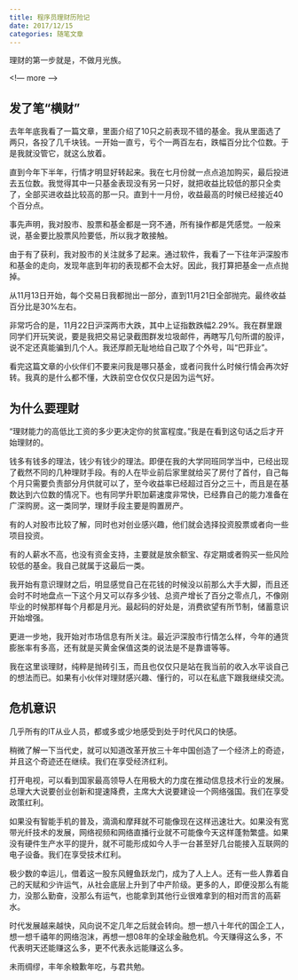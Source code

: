 ```yaml
---
title: 程序员理财历险记
date: 2017/12/15
categories: 随笔文章
---
```


理财的第一步就是，不做月光族。

<!— more —>

## 发了笔“横财”

去年年底我看了一篇文章，里面介绍了10只之前表现不错的基金。我从里面选了两只，各投了几千块钱。一开始一直亏，亏个一两百左右，跌幅百分比个位数。于是我就没管它，就这么放着。

直到今年下半年，行情才明显好转起来。我在七月份就一点点追加购买，最后投进去五位数。我觉得其中一只基金表现没有另一只好，就把收益比较低的那只全卖了，全部买进收益比较高的那一只。直到十一月份，收益最高的时候已经接近40个百分点。

事先声明，我对股市、股票和基金都是一窍不通，所有操作都是凭感觉。一般来说，基金要比股票风险要低，所以我才敢接触。

由于有了获利，我对股市的关注就多了起来。通过软件，我看了一下往年沪深股市和基金的走向，发现年底到年初的表现都不会太好。因此，我打算把基金一点点抛掉。

从11月13日开始，每个交易日我都抛出一部分，直到11月21日全部抛完。最终收益百分比是30%左右。

非常巧合的是，11月22日沪深两市大跌，其中上证指数跌幅2.29%。我在群里跟同学们开玩笑说，要是我把交易记录截图群发垃圾邮件，再瞎写几句所谓的股评，说不定还真能骗到几个人。我还厚颜无耻地给自己取了个外号，叫“巴菲业”。

看完这篇文章的小伙伴们不要来问我是哪只基金，或者问我什么时候行情会再次好转。我真的是什么都不懂，大跌前空仓仅仅只是因为运气好。

## 为什么要理财
“理财能力的高低比工资的多少更决定你的贫富程度。”我是在看到这句话之后才开始理财的。

钱多有钱多的理法，钱少有钱少的理法。即便在我的大学同班同学当中，已经出现了截然不同的几种理财手段。有的人在毕业前后家里就给买了房付了首付，自己每个月只需要负责部分月供就可以了，至今收益率已经超过百分之三十，而且是在基数达到六位数的情况下。也有同学升职加薪速度非常快，已经靠自己的能力准备在广深购房。这一类同学，理财手段主要是购置房产。

有的人对股市比较了解，同时也对创业感兴趣，他们就会选择投资股票或者向一些项目投资。

有的人薪水不高，也没有资金支持，主要就是放余额宝、存定期或者购买一些风险较低的基金。我自己就属于这最后一类。

我开始有意识理财之后，明显感觉自己在花钱的时候没以前那么大手大脚，而且还会时不时地盘点一下这个月又可以存多少钱、总资产增长了百分之零点几，不像刚毕业的时候那样每个月都是月光。最起码的好处是，消费欲望有所节制，储蓄意识开始增强。

更进一步地，我开始对市场信息有所关注。最近沪深股市行情怎么样，今年的通货膨胀率有多高，还有就是买黄金保值这类的说法是不是靠谱等等。

我在这里谈理财，纯粹是抛砖引玉，而且也仅仅只是站在我当前的收入水平谈自己的想法而已。如果有小伙伴对理财感兴趣、懂行的，可以在私底下跟我继续交流。

## 危机意识
几乎所有的IT从业人员，都或多或少地感受到处于时代风口的快感。

稍微了解一下当代史，就可以知道改革开放三十年中国创造了一个经济上的奇迹，并且这个奇迹还在继续。我们在享受经济红利。

打开电视，可以看到国家最高领导人在用极大的力度在推动信息技术行业的发展。总理大大说要创业创新和提速降费，主席大大说要建设一个网络强国。我们在享受政策红利。

如果没有智能手机的普及，滴滴和摩拜就不可能像现在这样迅速壮大。如果没有宽带光纤技术的发展，网络视频和网络直播行业就不可能像今天这样蓬勃繁盛。如果没有硬件生产水平的提升，就不可能形成如今人手一台甚至好几台能接入互联网的电子设备。我们在享受技术红利。

极少数的幸运儿，借着这一股东风鲤鱼跃龙门，成为了人上人。还有一些人靠着自己的天赋和少许运气，从社会底层上升到了中产阶级。更多的人，即便没那么有能力，没那么勤奋，没那么有运气，也能拿到其他行业很难拿到的相对而言的高薪水。

时代发展越来越快，风向说不定几年之后就会转向。想一想八十年代的国企工人，想一想千禧年的网络泡沫，再想一想08年的全球金融危机。今天赚得这么多，不代表明天还能赚这么多，更不代表永远能赚这么多。

未雨绸缪，丰年余粮歉年吃，与君共勉。
